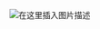 ![在这里插入图片描述](https://img-blog.csdnimg.cn/95d2a12bfed0425fb25f92bced12ef92.png?x-oss-process=image/watermark,type_d3F5LXplbmhlaQ,shadow_50,text_Q1NETiBAZ2hvc3R3cml0dGVu,size_20,color_FFFFFF,t_70,g_se,x_16)

